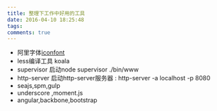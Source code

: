 ```yaml
---
title: 整理下工作中好用的工具
date: 2016-04-10 18:25:48
tags:
comments: true
---
```

+ 阿里字体[iconfont](http://www.iconfont.cn "iconfont")
+ less编译工具 koala
+ supervisor 启动node  supervisor ./bin/www
+ http-server 启动http-server服务器 : http-server -a localhost -p 8080
+ seajs,spm,gulp
+ underscore ,moment.js
+ angular,backbone,bootstrap
